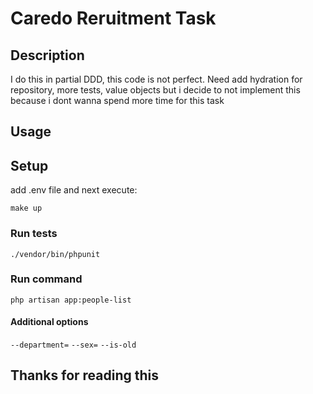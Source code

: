 # Caredo Reruitment Task

## Description

<p>I do this in partial DDD, this code is not perfect. Need add hydration for repository, more tests, value objects but i decide to not implement this because i dont wanna spend more time for this task</p>

## Usage

## Setup
add .env file and next execute:
``` 
make up
```

### Run tests

```
./vendor/bin/phpunit
```

### Run command

```
php artisan app:people-list
```

#### Additional options


`--department=` `--sex=` `--is-old`

## Thanks for reading this
